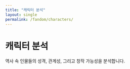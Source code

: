 ```yaml
---
title: "캐릭터 분석"
layout: single
permalink: /fandom/characters/
---
```


# 캐릭터 분석

역사 속 인물들의 성격, 관계성, 그리고 창작 가능성을 분석합니다.
